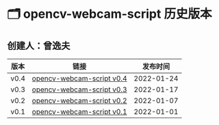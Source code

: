 # 🗂️ opencv-webcam-script 历史版本

## 创建人：曾逸夫



| 版本 |                    链接                     |  发布时间  |
| :--: | :-----------------------------------------: | :--------: |
| v0.4 | [opencv-webcam-script v0.4](/v04_change.md) | 2022-01-24 |
| v0.3 | [opencv-webcam-script v0.3](/v03_change.md) | 2022-01-17 |
| v0.2 | [opencv-webcam-script v0.2](/v02_change.md) | 2022-01-07 |
| v0.1 | [opencv-webcam-script v0.1](/v01_change.md) | 2022-01-01 |

